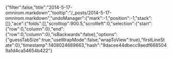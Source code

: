 {"filter":false,"title":"2014-5-17-omnirom.markdown","tooltip":"/_posts/2014-5-17-omnirom.markdown","undoManager":{"mark":-1,"position":-1,"stack":[]},"ace":{"folds":[],"scrolltop":900.5,"scrollleft":0,"selection":{"start":{"row":0,"column":0},"end":{"row":0,"column":0},"isBackwards":false},"options":{"guessTabSize":true,"useWrapMode":false,"wrapToView":true},"firstLineState":0},"timestamp":1408024689663,"hash":"9dacee44dbecc9aedf6685049a1d4ca54654b422"}